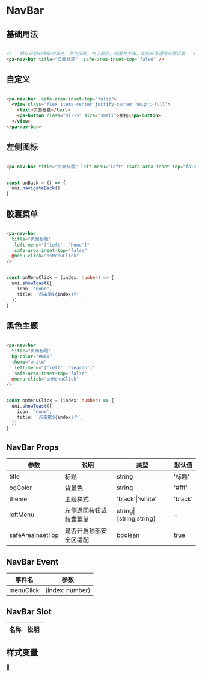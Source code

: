 # NavBar

<!--codes start-->

## 基础用法

```html [template]

<!-- 默认开启刘海处的填充，此为示例，为了美观，设置为关闭，实际开发通常无需设置 -->
<pa-nav-bar title="页面标题" :safe-area-inset-top="false" />

```
## 自定义

```html [template]

<pa-nav-bar :safe-area-inset-top="false">
  <view class="flex items-center justify-center height-full">
    <text>页面标题</text>
    <pa-button class="ml-15" size="small">按钮</pa-button>
  </view>
</pa-nav-bar>

```
## 左侧图标

```html [template]

<pa-nav-bar title="页面标题" left-menu="left" :safe-area-inset-top="false" @menu-click="onBack" />

```
```ts [script]

const onBack = () => {
  uni.navigateBack()
}

```
## 胶囊菜单

```html [template]

<pa-nav-bar
  title="页面标题"
  :left-menu="['left', 'home']"
  :safe-area-inset-top="false"
  @menu-click="onMenuClick"
/>

```
```ts [script]

const onMenuClick = (index: number) => {
  uni.showToast({
    icon: 'none',
    title: `点击第${index}个`,
  })
}

```
## 黑色主题

```html [template]

<pa-nav-bar
  title="页面标题"
  bg-color="#000"
  theme="white"
  :left-menu="['left', 'search']"
  :safe-area-inset-top="false"
  @menu-click="onMenuClick"
/>

```
```ts [script]

const onMenuClick = (index: number) => {
  uni.showToast({
    icon: 'none',
    title: `点击第${index}个`,
  })
}

```

<!--codes end-->

## NavBar Props

<!--props start-->

| 参数 | 说明 | 类型 | 默认值 |
| --- | ----- | --- | --- |
| title | 标题 | string |  '标题' |
| bgColor | 背景色 | string |  '#fff' |
| theme | 主题样式 | 'black'\|'white' |  'black' |
| leftMenu | 左侧返回按钮或胶囊菜单 | string\|[string,string] | - |
| safeAreaInsetTop | 是否开启顶部安全区适配 | boolean |  true |

<!--props end-->

## NavBar Event

<!--event start-->

| 事件名 | 参数 |
| --- | --- |
| menuClick | (index: number)  |

<!--event end-->

## NavBar Slot

<!--slot start-->

| 名称 | 说明 |
| --- | --- |


<!--slot end-->

## 样式变量

<!--cssVar start-->

:see_no_evil:

<!--cssVar end-->

